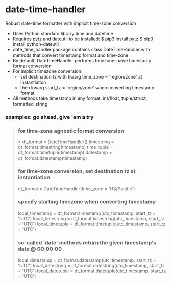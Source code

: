 # date-time-handler
Robust date-time formatter with implicit time-zone conversion 

- Uses Python standard library time and datetime
- Requires pytz and dateutil to be installed:
    $ pip3 install pytz
    $ pip3 install python-dateutil
- date_time_handler package contains class DateTimeHandler with methods that convert timestamp format and time-zone
- By default, DateTimeHandler performs timezone-naive timestamp format conversion
- For implicit timezone conversion:
    - set destination tz with kwarg time_zone = 'region/zone' at instantiation
    - then kwarg start_tz = 'region/zone' when converting timestamp format
- All methods take timestamp in any format: int/float, tuple/struct, formatted_string

### examples: go ahead, give 'em a try ###
> ### for time-zone agnostic format conversion ###
>\> dt_format = DateTimeHandler()
> timestring = dt_format.timestring(timestamp)
> time_tuple = dt_format.timetuple(timestamp)
> datestamp = dt_format.datestamp(timestamp)
>
> ### for time-zone conversion, set destination tz at instantiation ###
> dt_format = DateTimeHandler(time_zone = 'US/Pacific')
>
> ### specify starting timezone when converting timestamp ###
> local_timestamp = dt_format.timestamp(utc_timestamp, start_tz = 'UTC')
> local_timestring = dt_format.timestring(utc_timestamp, start_tz = 'UTC')
> local_timetuple = dt_format.timetuple(utc_timestamp, start_tz = 'UTC')
> 
> ### so-called 'date' methods return the given timestamp's date @ 00:00:00 ###
> local_datestamp = dt_format.datestamp(utc_timestamp, start_tz = 'UTC')
> local_datestring = dt_format.datestring(utc_timestamp, start_tz = 'UTC')
> local_datetuple = dt_format.datetuple(utc_timestamp, start_tz = 'UTC')